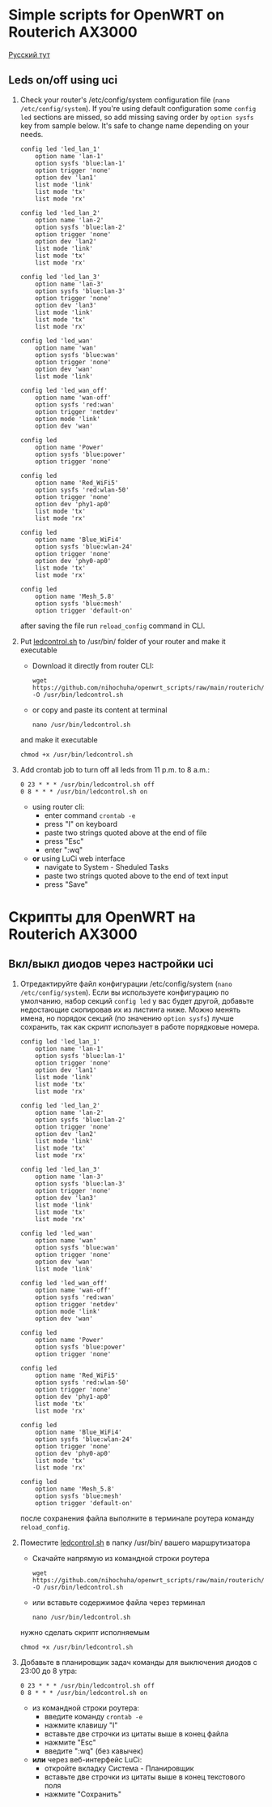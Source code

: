 # Simple scripts for OpenWRT on Routerich AX3000 
[Русский тут](https://github.com/nihochuha/openwrt_scripts/tree/main/routerich#%D1%81%D0%BA%D1%80%D0%B8%D0%BF%D1%82%D1%8B-%D0%B4%D0%BB%D1%8F-openwrt-%D0%BD%D0%B0-routerich-ax3000)

## Leds on/off using uci
1. Check your router's /etc/config/system configuration file (`nano /etc/config/system`).
   If you're using default configuration some `config led` sections are missed, so add missing saving order by `option sysfs` key from sample below. It's safe to change name depending on your needs.
   ```
   config led 'led_lan_1'
	   option name 'lan-1'
	   option sysfs 'blue:lan-1'
	   option trigger 'none'
	   option dev 'lan1'
	   list mode 'link'
	   list mode 'tx'
	   list mode 'rx'
   
   config led 'led_lan_2'
	   option name 'lan-2'
	   option sysfs 'blue:lan-2'
	   option trigger 'none'
	   option dev 'lan2'
	   list mode 'link'
	   list mode 'tx'
	   list mode 'rx'
   
   config led 'led_lan_3'
	   option name 'lan-3'
	   option sysfs 'blue:lan-3'
	   option trigger 'none'
	   option dev 'lan3'
	   list mode 'link'
	   list mode 'tx'
	   list mode 'rx'
   
   config led 'led_wan'
	   option name 'wan'
	   option sysfs 'blue:wan'
	   option trigger 'none'
	   option dev 'wan'
	   list mode 'link'

   config led 'led_wan_off'
	   option name 'wan-off'
	   option sysfs 'red:wan'
	   option trigger 'netdev'
	   option mode 'link'
	   option dev 'wan'
   
   config led
	   option name 'Power'
	   option sysfs 'blue:power'
	   option trigger 'none'
   
   config led
	   option name 'Red_WiFi5'
	   option sysfs 'red:wlan-50'
	   option trigger 'none'
	   option dev 'phy1-ap0'
	   list mode 'tx'
	   list mode 'rx'
   
   config led
	   option name 'Blue_WiFi4'
	   option sysfs 'blue:wlan-24'
	   option trigger 'none'
	   option dev 'phy0-ap0'
	   list mode 'tx'
	   list mode 'rx'
   
   config led
	   option name 'Mesh_5.8'
	   option sysfs 'blue:mesh'
	   option trigger 'default-on'
   ```
   after saving the file run `reload_config` command in CLI.
   
2. Put [ledcontrol.sh](ledcontrol.sh) to /usr/bin/ folder of your router and make it executable
   - Download it directly from router CLI:
     ```
     wget https://github.com/nihochuha/openwrt_scripts/raw/main/routerich/ledcontrol.sh -O /usr/bin/ledcontrol.sh
     ```
   - or copy and paste its content at terminal
     ```
     nano /usr/bin/ledcontrol.sh
     ```
   
   and make it executable
   ```
   chmod +x /usr/bin/ledcontrol.sh
   ```
4. Add crontab job to turn off all leds from 11 p.m. to 8 a.m.:
   ```
   0 23 * * * /usr/bin/ledcontrol.sh off
   0 8 * * * /usr/bin/ledcontrol.sh on
   ```
   - using router cli:
     - enter command `crontab -e`
     - press "I" on keyboard
     - paste two strings quoted above at the end of file
     - press "Esc"
     - enter ":wq"
   - **or** using LuCi web interface
     - navigate to System - Sheduled Tasks
     - paste two strings quoted above to the end of text input
     - press "Save"
   

# Скрипты для OpenWRT на Routerich AX3000

## Вкл/выкл диодов через настройки uci
1. Отредактируйте файл конфигурации /etc/config/system (`nano /etc/config/system`).
   Если вы используете конфигурацию по умолчанию, набор секций `config led` у вас будет другой, добавьте недостающие скопировав их из листинга ниже. Можно менять имена, но порядок секций (по значению `option sysfs`) лучше сохранить, так как скрипт использует в работе порядковые номера.
   ```
   config led 'led_lan_1'
	   option name 'lan-1'
	   option sysfs 'blue:lan-1'
	   option trigger 'none'
	   option dev 'lan1'
	   list mode 'link'
	   list mode 'tx'
	   list mode 'rx'
   
   config led 'led_lan_2'
	   option name 'lan-2'
	   option sysfs 'blue:lan-2'
	   option trigger 'none'
	   option dev 'lan2'
	   list mode 'link'
	   list mode 'tx'
	   list mode 'rx'
   
   config led 'led_lan_3'
	   option name 'lan-3'
	   option sysfs 'blue:lan-3'
	   option trigger 'none'
	   option dev 'lan3'
	   list mode 'link'
	   list mode 'tx'
	   list mode 'rx'
   
   config led 'led_wan'
	   option name 'wan'
	   option sysfs 'blue:wan'
	   option trigger 'none'
	   option dev 'wan'
	   list mode 'link'

   config led 'led_wan_off'
	   option name 'wan-off'
	   option sysfs 'red:wan'
	   option trigger 'netdev'
	   option mode 'link'
	   option dev 'wan'
   
   config led
	   option name 'Power'
	   option sysfs 'blue:power'
	   option trigger 'none'
   
   config led
	   option name 'Red_WiFi5'
	   option sysfs 'red:wlan-50'
	   option trigger 'none'
	   option dev 'phy1-ap0'
	   list mode 'tx'
	   list mode 'rx'
   
   config led
	   option name 'Blue_WiFi4'
	   option sysfs 'blue:wlan-24'
	   option trigger 'none'
	   option dev 'phy0-ap0'
	   list mode 'tx'
	   list mode 'rx'
   
   config led
	   option name 'Mesh_5.8'
	   option sysfs 'blue:mesh'
	   option trigger 'default-on'
   ```
   после сохранения файла выполните в терминале роутера команду `reload_config`.
2. Поместите [ledcontrol.sh](ledcontrol.sh) в папку /usr/bin/ вашего маршрутизатора
   - Скачайте напрямую из командной строки роутера
     ```
     wget https://github.com/nihochuha/openwrt_scripts/raw/main/routerich/ledcontrol.sh -O /usr/bin/ledcontrol.sh
     ```
   - или вставьте содержимое файла через терминал
     ```
     nano /usr/bin/ledcontrol.sh
     ```
   
   нужно сделать скрипт исполняемым
   ```
   chmod +x /usr/bin/ledcontrol.sh
   ```
3. Добавьте в планировщик задач команды для выключения диодов с 23:00 до 8 утра:
   ```
   0 23 * * * /usr/bin/ledcontrol.sh off
   0 8 * * * /usr/bin/ledcontrol.sh on
   ```

   - из командной строки роутера:
     - введите команду `crontab -e`
     - нажмите клавишу "I"
     - вставьте две строчки из цитаты выше в конец файла
     - нажмите "Esc"
     - введите ":wq" (без кавычек)
   - **или** через веб-интерфейс LuCi:
     - откройте вкладку Система - Планировщик
     - вставьте две строчки из цитаты выше в конец текстового поля
     - нажмите "Сохранить"

